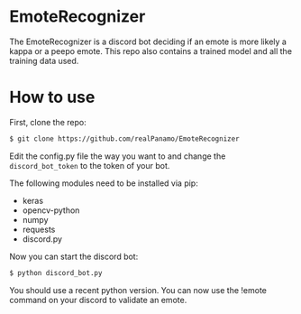 # EmoteRecognizer

The EmoteRecognizer is a discord bot deciding if an emote is more likely a kappa or a peepo emote.
This repo also contains a trained model and all the training data used.

# How to use

First, clone the repo:
```bash
$ git clone https://github.com/realPanamo/EmoteRecognizer
````
Edit the config.py file the way you want to and change 
the ``discord_bot_token`` to the token of your bot.

The following modules need to be installed via pip:

*  keras
*  opencv-python
*  numpy
*  requests
*  discord.py

Now you can start the discord bot:
```bash
$ python discord_bot.py
```
You should use a recent python version.
You can now use the !emote command on your discord to validate an emote.
